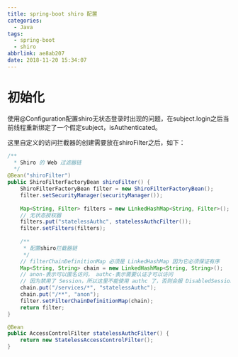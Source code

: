 ```yaml
---
title: spring-boot shiro 配置
categories:
  - Java
tags:
  - spring-boot
  - shiro
abbrlink: ae8ab207
date: 2018-11-20 15:34:07
---
```




# 初始化

使用@Configuration配置shiro无状态登录时出现的问题，在subject.login之后当前线程重新绑定了一个假定subject，isAuthenticated。

这里自定义的访问拦截器的创建需要放在shiroFilter之后，如下：



<!-- more -->



```java
/**
  * Shiro 的 Web 过滤器链
  */
@Bean("shiroFilter")
public ShiroFilterFactoryBean shiroFilter() {
    ShiroFilterFactoryBean filter = new ShiroFilterFactoryBean();
    filter.setSecurityManager(securityManager());
 
    Map<String, Filter> filters = new LinkedHashMap<String, Filter>();
    // 无状态授权器
    filters.put("statelessAuthc", statelessAuthcFilter());
    filter.setFilters(filters);
 
    /**
     * 配置shiro拦截器链
     */
    // filterChainDefinitionMap 必须是 LinkedHashMap 因为它必须保证有序
    Map<String, String> chain = new LinkedHashMap<String, String>();
    // anon-表示可以匿名访问， authc-表示需要认证才可以访问
    // 因为禁用了 Session，所以这里不能使用 authc 了，否则会报 DisabledSessionException 异常
    chain.put("/services/*", "statelessAuthc");
    chain.put("/**", "anon");
    filter.setFilterChainDefinitionMap(chain);
    return filter;
}

@Bean
public AccessControlFilter statelessAuthcFilter() {
    return new StatelessAccessControlFilter();
}
```

